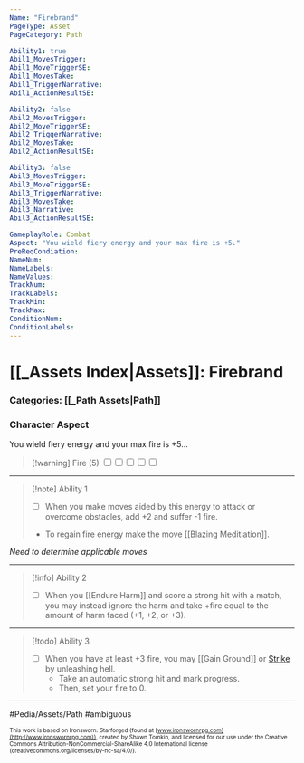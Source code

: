 ```yaml
---
Name: "Firebrand"
PageType: Asset
PageCategory: Path

Ability1: true
Abil1_MovesTrigger:
Abil1_MoveTriggerSE:
Abil1_MovesTake:
Abil1_TriggerNarrative:
Abil1_ActionResultSE:

Ability2: false
Abil2_MovesTrigger:
Abil2_MoveTriggerSE:
Abil2_TriggerNarrative:
Abil2_MovesTake:
Abil2_ActionResultSE:

Ability3: false
Abil3_MovesTrigger:
Abil3_MoveTriggerSE:
Abil3_TriggerNarrative:
Abil3_MovesTake:
Abil3_Narrative:
Abil3_ActionResultSE:

GameplayRole: Combat
Aspect: "You wield fiery energy and your max fire is +5."
PreReqCondiation: 
NameNum:
NameLabels:
NameValues:
TrackNum:
TrackLabels:
TrackMin:
TrackMax:
ConditionNum:
ConditionLabels:
---
```

# [[_Assets Index|Assets]]: Firebrand
### Categories: [[_Path Assets|Path]]
### Character Aspect
You wield fiery energy and your max fire is +5...
> [!warning] Fire (5)
><input type="checkbox" /><input type="checkbox" /><input type="checkbox" /><input type="checkbox" /><input type="checkbox" />
___
> [!note] Ability 1
> - [ ] When you make moves aided by this energy to attack or overcome obstacles, add +2 and suffer -1 fire.  
> - To regain fire energy make the move [[Blazing Meditiation]].

*Need to determine applicable moves*
___
> [!info] Ability 2
> - [ ] When you [[Endure Harm]] and score a strong hit with a match, you may instead ignore the harm and take +fire equal to the amount of harm faced (+1, +2, or +3).
___
> [!todo] Ability 3
> - [ ] When you have at least +3 fire, you may [[Gain Ground]] or [Strike](z_Obsi-Forge-Apedia/Moves/Combat/Strike.md) by unleashing hell. 
> 	- Take an automatic strong hit and mark progress. 
> 	- Then, set your fire to 0.
___


#Pedia/Assets/Path 
#ambiguous

<font size=-2>This work is based on Ironsworn: Starforged (found at [www.ironswornrpg.com](http://www.ironswornrpg.com)), created by Shawn Tomkin, and licensed for our use under the Creative Commons Attribution-NonCommercial-ShareAlike 4.0 International license  (creativecommons.org/licenses/by-nc-sa/4.0/).</font>